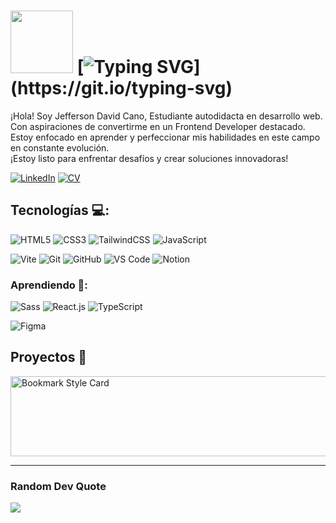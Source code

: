 # <img src="https://media.giphy.com/media/lGhBlBMIN2XsEteTN3/giphy.gif" width="100"/> [![Typing SVG](https://readme-typing-svg.herokuapp.com?font=Fira+Code&weight=500&duration=4000&pause=1000&width=435&lines=%C2%A1Hola!+%F0%9F%91%8B;Bienvenid%40+a+mi+espacio+en+GitHub.;%C2%A1encantado+de+tenerte+aqu%C3%AD!)](https://git.io/typing-svg)

¡Hola! Soy Jefferson David Cano, Estudiante autodidacta en desarrollo web. Con aspiraciones de convertirme en un Frontend Developer destacado. Estoy enfocado en aprender y perfeccionar mis habilidades en este campo en constante evolución.<br>
¡Estoy listo para enfrentar desafíos y crear soluciones innovadoras!

[![LinkedIn](https://img.shields.io/badge/LinkedIn-0077B5?style=for-the-badge&logo=linkedin&logoColor=white)](https://co.linkedin.com/in/jefferson-david-cano-hernandez-94073874)
[![CV](https://img.shields.io/badge/DESCARGAR_CV-%23000000.svg?style=for-the-badge)](https://drive.google.com/file/d/128UmJBWd-gFSn50CLvQxwm47S8SJvAGL/view?usp=drive_link)



## Tecnologías 💻:
![HTML5](https://img.shields.io/badge/-HTML5-%23E44D27?style=for-the-badge&logo=html5&logoColor=ffffff)
![CSS3](https://img.shields.io/badge/-CSS3-%231572B6?style=for-the-badge&logo=css3&color=%23663399)
![TailwindCSS](https://img.shields.io/badge/-TailwindCSS-%231a202c?style=for-the-badge&logo=tailwind-css)
![JavaScript](https://img.shields.io/badge/JavaScript-F7DF1E?style=for-the-badge&logo=javascript&logoColor=black)

![Vite](https://img.shields.io/badge/-Vite-%23646CFF?style=for-the-badge&logo=vite&logoColor=ffffff)
![Git](https://img.shields.io/badge/-Git-%23F05032?style=for-the-badge&logo=git&logoColor=%23ffffff)
![GitHub](https://img.shields.io/badge/-GitHub-%23121011.svg?style=for-the-badge&logo=github&logoColor=white)
![VS Code](https://img.shields.io/badge/-VSCode-%23007ACC?style=for-the-badge&logo=visual-studio-code) 
![Notion](https://img.shields.io/badge/Notion-%23000000.svg?style=for-the-badge&logo=notion&logoColor=white)

### Aprendiendo 🧐:
![Sass](https://img.shields.io/badge/-Sass-%23CC6699?style=for-the-badge&logo=sass&logoColor=ffffff)
![React.js](https://img.shields.io/badge/-React.js-%232c3e50?style=for-the-badge&logo=react)
![TypeScript](https://img.shields.io/badge/-TypeScript-007ACC?style=for-the-badge&logo=typescript&logoColor=white)

![Figma](https://img.shields.io/badge/figma-%23F24E1E.svg?style=for-the-badge&logo=figma&logoColor=white) 

## Proyectos 📂
<a href="https://github.com/JeffersonD-art/Web-Trapiches" target="_blank">
  <img src="https://github.com/user-attachments/assets/79f6e126-c3c1-4cbf-8430-b1771717c420" width="720" height="128" alt="Bookmark Style Card">
</a>

---
### Random Dev Quote
![](https://quotes-github-readme.vercel.app/api?type=horizontal&theme=radical)

<!--- [![](https://visitcount.itsvg.in/api?id=JeffersonD-art&icon=7&color=1)](https://visitcount.itsvg.in) -->

<!-- Proudly created with GPRM ( https://gprm.itsvg.in ) -->



